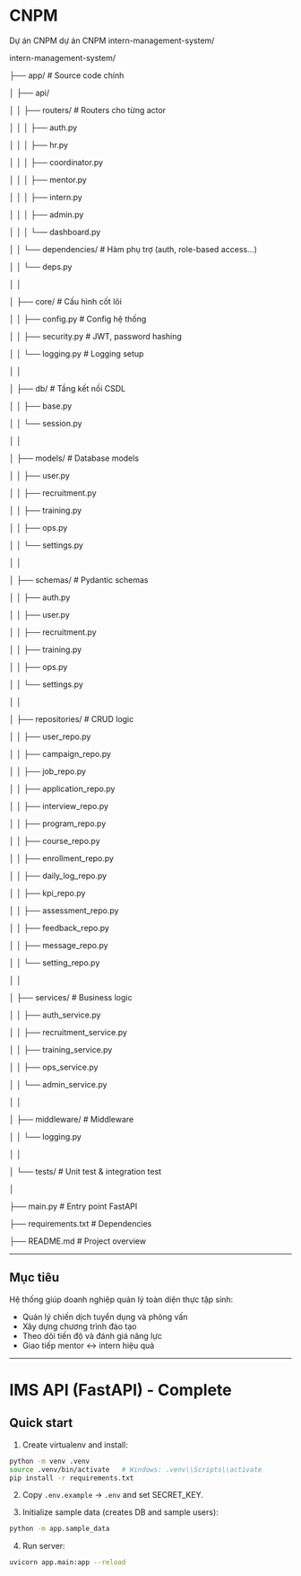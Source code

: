 # CNPM
Dự án CNPM
dự án CNPM intern-management-system/

intern-management-system/

├── app/                       # Source code chính

│   ├── api/

│   │   ├── routers/           # Routers cho từng actor

│   │   │   ├── auth.py

│   │   │   ├── hr.py

│   │   │   ├── coordinator.py

│   │   │   ├── mentor.py

│   │   │   ├── intern.py

│   │   │   ├── admin.py

│   │   │   └── dashboard.py

│   │   └── dependencies/      # Hàm phụ trợ (auth, role-based access…)

│   │       └── deps.py

│   │

│   ├── core/                  # Cấu hình cốt lõi

│   │   ├── config.py          # Config hệ thống

│   │   ├── security.py        # JWT, password hashing

│   │   └── logging.py         # Logging setup

│   │

│   ├── db/                    # Tầng kết nối CSDL

│   │   ├── base.py

│   │   └── session.py

│   │

│   ├── models/                # Database models

│   │   ├── user.py

│   │   ├── recruitment.py

│   │   ├── training.py

│   │   ├── ops.py

│   │   └── settings.py

│   │

│   ├── schemas/               # Pydantic schemas

│   │   ├── auth.py

│   │   ├── user.py

│   │   ├── recruitment.py

│   │   ├── training.py

│   │   ├── ops.py

│   │   └── settings.py

│   │

│   ├── repositories/          # CRUD logic

│   │   ├── user_repo.py

│   │   ├── campaign_repo.py

│   │   ├── job_repo.py

│   │   ├── application_repo.py

│   │   ├── interview_repo.py

│   │   ├── program_repo.py

│   │   ├── course_repo.py

│   │   ├── enrollment_repo.py

│   │   ├── daily_log_repo.py

│   │   ├── kpi_repo.py

│   │   ├── assessment_repo.py

│   │   ├── feedback_repo.py

│   │   ├── message_repo.py

│   │   └── setting_repo.py

│   │

│   ├── services/              # Business logic

│   │   ├── auth_service.py

│   │   ├── recruitment_service.py

│   │   ├── training_service.py

│   │   ├── ops_service.py

│   │   └── admin_service.py

│   │

│   ├── middleware/            # Middleware

│   │   └── logging.py

│   │

│   └── tests/                 # Unit test & integration test

│

├── main.py                    # Entry point FastAPI

├── requirements.txt           # Dependencies

├── README.md                  # Project overview



---

##  Mục tiêu

Hệ thống giúp doanh nghiệp quản lý toàn diện thực tập sinh:
- Quản lý chiến dịch tuyển dụng và phỏng vấn
- Xây dựng chương trình đào tạo
- Theo dõi tiến độ và đánh giá năng lực
- Giao tiếp mentor ↔ intern hiệu quả

---

# IMS API (FastAPI) - Complete

## Quick start

1. Create virtualenv and install:

```bash
python -m venv .venv
source .venv/bin/activate   # Windows: .venv\\Scripts\\activate
pip install -r requirements.txt
```

2. Copy `.env.example` -> `.env` and set SECRET_KEY.

3. Initialize sample data (creates DB and sample users):

```bash
python -m app.sample_data
```

4. Run server:

```bash
uvicorn app.main:app --reload
```




